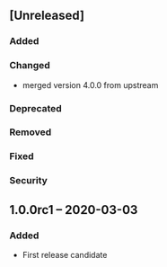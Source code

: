 ## [Unreleased]
### Added
### Changed
- merged version 4.0.0 from upstream
### Deprecated
### Removed
### Fixed
### Security

## 1.0.0rc1 – 2020-03-03
### Added
- First release candidate